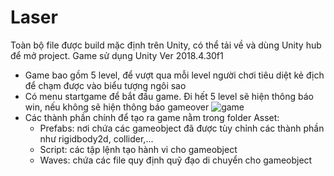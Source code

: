 # Laser
Toàn bộ file được build mặc định trên Unity, có thể tải về và dùng Unity hub để mở project. Game sử dụng Unity Ver 2018.4.30f1
* Game bao gồm 5 level, để vượt qua mỗi level người chơi tiêu diệt kẻ địch để chạm được vào biểu tượng ngôi sao
* Có menu startgame để bắt đầu game. Đi hết 5 level sẽ hiện thông báo win, nếu không sẽ hiện thông báo gameover
![game](https://ibb.co/Ct2LX8w)
* Các thành phần chính để tạo ra game nằm trong folder Asset:
  - Prefabs: nơi chứa các gameobject đã được tùy chỉnh các thành phần như rigidbody2d, collider,...
  - Script: các tập lệnh tạo hành vi cho gameobject
  - Waves: chứa các file quy định quỹ đạo di chuyển cho gameobject
